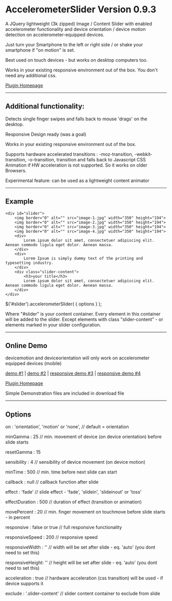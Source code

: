 AccelerometerSlider Version 0.9.3
=================================

A JQuery lightweight (3k zipped) Image / Content Slider with enabled accelerometer functionality and device orientation / device motion detection on accelerometer-equipped devices.

Just turn your Smartphone to the left or right side / or shake your smartphone if "on motion" is set.

Best used on touch devices - but works on desktop computers too.

Works in your existing responsive environment out of the box. You don't need any additional css.

<a href="http://www.medienservice-ladewig.de/AccelerometerSlider">Plugin Homepage</a>

-------------------------
Additional functionality:
-------------------------

Detects single finger swipes and falls back to mouse 'drags' on the desktop.

Responsive Design ready (was a goal)

Works in your existing responsive environment out of the box.

Supports hardware accelerated transitions : -moz-transition, -webkit-transition, -o-transition, transition and falls back to Javascript CSS Animation if HW acceleration is not supported. So it works on older Browsers.

Experimental feature:
can be used as a lightweight content animator

--------
Example
--------
	<div id="slider">      	
        <img border="0" alt="" src="image-1.jpg" width="350" height="194">
        <img border="0" alt="" src="image-2.jpg" width="350" height="194">
        <img border="0" alt="" src="image-3.jpg" width="350" height="194">
        <img border="0" alt="" src="image-4.jpg" width="350" height="194">
        <div>
            Lorem ipsum dolor sit amet, consectetuer adipiscing elit. Aenean commodo ligula eget dolor. Aenean massa.
        </div>
        <div>
            Lorem Ipsum is simply dummy text of the printing and typesetting industry.
        </div>                                
        <div class="slider-content">
        	<h3>your title</h3>
            Lorem ipsum dolor sit amet, consectetuer adipiscing elit. Aenean commodo ligula eget dolor. Aenean massa.
        </div>
	</div>
	
$('#slider').accelerometerSlider( { options } );

Where "#slider" is your content container. Every element in this container will be added to the slider. Except elements with class "slider-content" - or elements marked in your slider configuration.

-----------
Online Demo
-----------
devicemotion and deviceorientation will only work on accelerometer equipped devices (mobile)

<a href="http://www.medienservice-ladewig.de/demo/demo1.htm">demo #1</a> | 
<a href="http://www.medienservice-ladewig.de/demo/demo2.htm">demo #2</a> | 
<a href="http://www.medienservice-ladewig.de/demo/demo3.htm">responsive demo #3</a> | 
<a href="http://www.medienservice-ladewig.de/demo/demo4.htm">responsive demo #4</a>

<a href="http://www.medienservice-ladewig.de/AccelerometerSlider">Plugin Homepage</a>


Simple Demonstration files are included in download file

-------
Options
-------
on	: 'orientation', 'motion' or 'none', // default = orientation

minGamma : 25 // min. movement of device (on device orientation) before slide starts

resetGamma : 15

sensibility	: 4 // sensibility of device movement (on device motion)

minTime	: 500 // min. time before next slide can start

callback : null // callback function after slide

effect : 'fade' // slide effect - 'fade', 'slidein', 'slideinout' or 'toss'

effectDuration : 500 // duration of effect (transition or animation)

movePercent	: 20 // min. finger movement on touchmove before slide starts - in percent

responsive : false or true // full responsive functionality

responsiveSpeed	: 200 // responsive speed

responsiveWidth	: '' // width will be set after slide - eq. 'auto' (you dont need to set this)

responsiveHeight: '' // height will be set after slide - eq. 'auto'  (you dont need to set this)

acceleration : true // hardware acceleration (css transition) will be used - if device supports it

exclude : '.slider-content' // slider content container to exclude from slide


